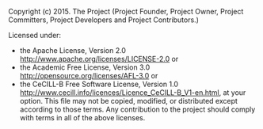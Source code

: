 Copyright (c) 2015. The Project (Project Founder, Project Owner, Project Committers, Project Developers and Project Contributors.)

Licensed under:
 - the Apache License, Version 2.0 <http://www.apache.org/licenses/LICENSE-2.0> or
 - the Academic Free License, Version 3.0 <http://opensource.org/licenses/AFL-3.0> or
 - the CeCILL-B Free Software License, Version 1.0 <http://www.cecill.info/licences/Licence_CeCILL-B_V1-en.html>, at your option.
This file may not be copied, modified, or distributed except according to those terms.
Any contribution to the project should comply with terms in all of the above licenses.